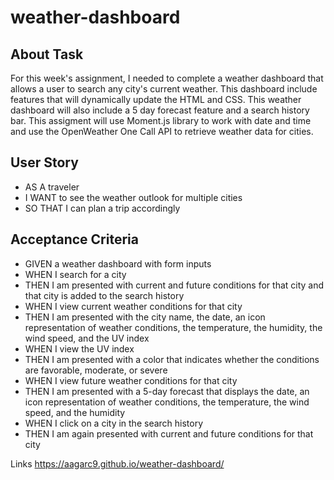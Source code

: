 # weather-dashboard

## About Task
For this week's assignment, I needed to complete a weather dashboard that allows a user to search any city's current weather. This dashboard include features that will dynamically update the HTML and CSS. This weather dashboard will also include a 5 day forecast feature and a search history bar. This assigment will use Moment.js library to work with date and time and use the OpenWeather One Call API to retrieve weather data for cities.

## User Story
* AS A traveler
* I WANT to see the weather outlook for multiple cities
* SO THAT I can plan a trip accordingly

## Acceptance Criteria 
* GIVEN a weather dashboard with form inputs
* WHEN I search for a city
* THEN I am presented with current and future conditions for that city and that city is added to the search history
* WHEN I view current weather conditions for that city
* THEN I am presented with the city name, the date, an icon representation of weather conditions, the temperature, the humidity, the wind speed, and the UV index
* WHEN I view the UV index
* THEN I am presented with a color that indicates whether the conditions are favorable, moderate, or severe
* WHEN I view future weather conditions for that city
* THEN I am presented with a 5-day forecast that displays the date, an icon representation of weather conditions, the temperature, the wind speed, and the humidity
* WHEN I click on a city in the search history
* THEN I am again presented with current and future conditions for that city

Links
https://aagarc9.github.io/weather-dashboard/
